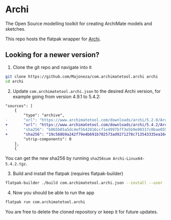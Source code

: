 # Archi

The Open Source modelling toolkit for creating ArchiMate models and sketches.

This repo hosts the flatpak wrapper for [Archi](https://www.archimatetool.com/).

## Looking for a newer version?

1) Clone the git repo and navigate into it

```bash
git clone https://github.com/Majoneza/com.archimatetool.archi archi
cd archi
```

2) Update `com.archimatetool.archi.json` to the desired Archi version, for example going from version 4.9.1 to 5.4.2:

```diff
"sources": [
    {
        "type": "archive",
-       "url": "https://www.archimatetool.com/downloads/archi/5.2.0/Archi-Linux64-5.2.0.tgz",
+       "url": "https://www.archimatetool.com/downloads/archi/5.4.2/Archi-Linux64-5.4.2.tgz",
-       "sha256": "b865b85a5dc4ef5642816ccf1e4997bff3e5b9e80317c0bae05510ec2e7f4830",
+       "sha256": "19c568b9a242f79e4b691b702573ad9271278c713543335ea164aa00f17dcc61",
        "strip-components": 0
    },
    {
```

You can get the new sha256 by running `sha256sum Archi-Linux64-5.4.2.tgz`.

3) Build and install the flatpak (requires flatpak-builder)

```bash
flatpak-builder ./build com.archimatetool.archi.json --install --user
```

4) Now you should be able to run the app

```bash
flatpak run com.archimatetool.archi
```

You are free to delete the cloned repository or keep it for future updates.
